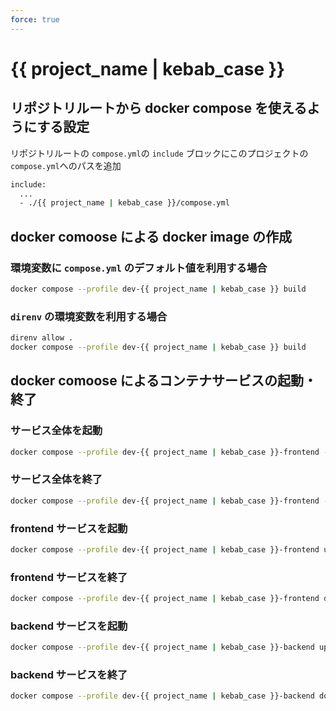 ```yaml
---
force: true
---
```


# {{ project_name | kebab_case }}

## リポジトリルートから docker compose を使えるようにする設定

リポジトリルートの `compose.yml`の `include` ブロックにこのプロジェクトの`compose.yml`へのパスを追加

```sh
include:
  ...
  - ./{{ project_name | kebab_case }}/compose.yml
```

## docker comoose による docker image の作成

### 環境変数に `compose.yml` のデフォルト値を利用する場合

```sh
docker compose --profile dev-{{ project_name | kebab_case }} build
```

### `direnv` の環境変数を利用する場合

```sh
direnv allow .
docker compose --profile dev-{{ project_name | kebab_case }} build
```

## docker comoose によるコンテナサービスの起動・終了

### サービス全体を起動

```sh
docker compose --profile dev-{{ project_name | kebab_case }}-frontend --profile dev-{{ project_name | kebab_case }}-backend up -d
```

### サービス全体を終了

```sh
docker compose --profile dev-{{ project_name | kebab_case }}-frontend --profile dev-{{ project_name | kebab_case }}-end down -v
```

### frontend サービスを起動

```sh
docker compose --profile dev-{{ project_name | kebab_case }}-frontend up -d
```

### frontend サービスを終了

```sh
docker compose --profile dev-{{ project_name | kebab_case }}-frontend down -v
```

### backend サービスを起動

```sh
docker compose --profile dev-{{ project_name | kebab_case }}-backend up -d
```

### backend サービスを終了

```sh
docker compose --profile dev-{{ project_name | kebab_case }}-backend down -v
```
